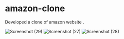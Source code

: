 # amazon-clone
Developed a clone of amazon website . 


![Screenshot (29)](https://github.com/user-attachments/assets/7c185d22-3885-4c12-af24-58b34c4eaf1c)
![Screenshot (27)](https://github.com/user-attachments/assets/2c0a5d11-5e46-47c3-9d7b-ce2d6e6d4d4c)
![Screenshot (28)](https://github.com/user-attachments/assets/e2693aef-45e9-4345-b744-3a9f37a001b6)
